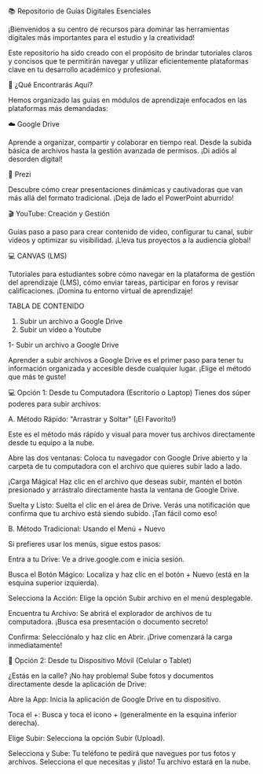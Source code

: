 📚 Repositorio de Guías Digitales Esenciales

¡Bienvenidos a su centro de recursos para dominar las herramientas digitales más importantes para el estudio y la creatividad!

Este repositorio ha sido creado con el propósito de brindar tutoriales claros y concisos que te permitirán navegar y utilizar eficientemente plataformas clave en tu desarrollo académico y profesional.

🎯 ¿Qué Encontrarás Aquí?

Hemos organizado las guías en módulos de aprendizaje enfocados en las plataformas más demandadas:

☁️ Google Drive

Aprende a organizar, compartir y colaborar en tiempo real. Desde la subida básica de archivos hasta la gestión avanzada de permisos. ¡Di adiós al desorden digital!

🎨 Prezi

Descubre cómo crear presentaciones dinámicas y cautivadoras que van más allá del formato tradicional. ¡Deja de lado el PowerPoint aburrido!

🎬 YouTube: Creación y Gestión

Guías paso a paso para crear contenido de video, configurar tu canal, subir videos y optimizar su visibilidad. ¡Lleva tus proyectos a la audiencia global!

💻 CANVAS (LMS)

Tutoriales para estudiantes sobre cómo navegar en la plataforma de gestión del aprendizaje (LMS), cómo enviar tareas, participar en foros y revisar calificaciones. ¡Domina tu entorno virtual de aprendizaje!

TABLA DE CONTENIDO 
1. Subir un archivo a Google Drive
2. Subir un video a Youtube



1- Subir un archivo a Google Drive

Aprender a subir archivos a Google Drive es el primer paso para tener tu información organizada y accesible desde cualquier lugar. ¡Elige el método que más te guste!

💻 Opción 1: Desde tu Computadora (Escritorio o Laptop)
Tienes dos súper poderes para subir archivos:

A. Método Rápido: "Arrastrar y Soltar" (¡El Favorito!)

Este es el método más rápido y visual para mover tus archivos directamente desde tu equipo a la nube.

Abre las dos ventanas: Coloca tu navegador con Google Drive abierto y la carpeta de tu computadora con el archivo que quieres subir lado a lado.

¡Carga Mágica! Haz clic en el archivo que deseas subir, mantén el botón presionado y arrástralo directamente hasta la ventana de Google Drive.

Suelta y Listo: Suelta el clic en el área de Drive. Verás una notificación que confirma que tu archivo está siendo subido. ¡Tan fácil como eso!

B. Método Tradicional: Usando el Menú + Nuevo

Si prefieres usar los menús, sigue estos pasos:

Entra a tu Drive: Ve a drive.google.com e inicia sesión.

Busca el Botón Mágico: Localiza y haz clic en el botón + Nuevo (está en la esquina superior izquierda).

Selecciona la Acción: Elige la opción Subir archivo en el menú desplegable.

Encuentra tu Archivo: Se abrirá el explorador de archivos de tu computadora. ¡Busca esa presentación o documento secreto!

Confirma: Selecciónalo y haz clic en Abrir. ¡Drive comenzará la carga inmediatamente!

📱 Opción 2: Desde tu Dispositivo Móvil (Celular o Tablet)

¿Estás en la calle? ¡No hay problema! Sube fotos y documentos directamente desde la aplicación de Drive:

Abre la App: Inicia la aplicación de Google Drive en tu dispositivo.

Toca el +: Busca y toca el icono + (generalmente en la esquina inferior derecha).

Elige Subir: Selecciona la opción Subir (Upload).

Selecciona y Sube: Tu teléfono te pedirá que navegues por tus fotos y archivos. Selecciona el que necesitas y ¡listo! Tu archivo estará en la nube.
